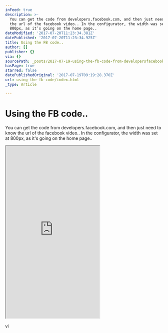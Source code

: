 ```yaml
---
inFeed: true
description: >-
  You can get the code from developers.facebook.com, and then just need to know
  the url of the facebook video.. In the configurator, the width was set at
  800px, as it’s going on the home page..
dateModified: '2017-07-20T11:23:34.381Z'
datePublished: '2017-07-20T11:23:34.925Z'
title: Using the FB code..
author: []
publisher: {}
via: {}
sourcePath: _posts/2017-07-19-using-the-fb-code-from-developersfacebookcom.md
hasPage: true
starred: false
datePublishedOriginal: '2017-07-19T09:19:28.370Z'
url: using-the-fb-code/index.html
_type: Article

---
```

# Using the FB code..

You can get the code from developers.facebook.com, and then just need to know the url of the facebook video.. In the configurator, the width was set at 800px, as it's going on the home page..

<iframe src="https://the-grid.github.io/ed-userhtml/?g=eJytU11v0zAUfe-vuApia6UmTlpKNpoEraMqk6Zq0oqEhBBy7JvGbWpnttOsQvx3nK5QXhG8xb4n58t2wsUeBE-9Ive1UtbLEuK2sl5imBa1zfpFI5kVSvb5EMzQYQfwvQewpxo2bl1sDKTAgzXaeYU7lNbMDiu6XtId9s3gS_h16tCigP6fmNnhjvcd1QA02kbLDnMiYhqpxRPOMUzdIBDczQR_gQVGM7f0CGFKSmQ2KCjDXKltINESlN8WM2L4NtiYV89FvqvS6GKP2rgQ6X4UROEFres7nkbjeDS-uh7Hb6M4CifXXkfv8gQ11U57qTgGQhrUdoaF0tg_5R1Mez_6XLGmcziEy5emLt3XLx_-xjj9y8FgmpBTj72ka5pV1Jhj2XvBUXnAqaV-qbFIvdLa2rwjpG3bcyCmdmSxQlZKVan1gRx_MyQKo8kknkzCq_GbKJ5cheRE1Qpuy9SLwvD1aceUqvUtPlsnSyuD7oTzSrHtU6MsAhMW_136HOvYt-8KNOiLtXStOT0K_yVhtryZwSiMYn_hPz7M5x_g8eOn1ep-Dp_vE0KzpM6WiBysAlUUlaIcjmRQuItN1whUcjDWeYKcsm1TG3hqBNtWh-MEqRHV4T3cI9USXGtgSwSJLeAeHlELNPBbuGysrdAJQytsCauykRx1rioL407dXTcoqLHQKr11Xlowqmq6d2ScKQo3OVa3QmKQkDp7UMY63_kB_q4qL1v452VXASjZedGG08MQRjHc1FpUx9IScj720yP_CbdcUUY" height="550" style=""></iframe>

vi